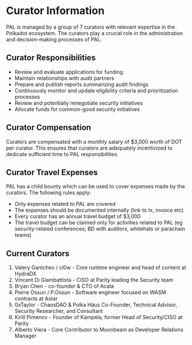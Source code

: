 # Curator Information

PAL is managed by a group of 7 curators with relevant expertise in the Polkadot ecosystem. The curators play a crucial role in the administration and decision-making processes of PAL.

## Curator Responsibilities

- Review and evaluate applications for funding
- Maintain relationships with audit partners
- Prepare and publish reports summarizing audit findings
- Continuously monitor and update eligibility criteria and prioritization processes
- Review and potentially renegotiate security initiatives
- Allocate funds for common-good security initiatives

## Curator Compensation

Curators are compensated with a monthly salary of $3,000 worth of DOT per curator. This ensures that curators are adequately incentivized to dedicate sufficient time to PAL responsibilities.

## Curator Travel Expenses

PAL has a child bounty which can be used to cover expenses made by the curators. The following rules apply:

* Only expenses related to PAL are covered
* The expenses should be documented internally (link to tx, invoice etc)
* Every curator has an annual travel budget of $3,000
* The travel budget can be claimed only for activities related to PAL (eg security-related conferences; BD with auditors, whitehats or parachain teams)

## Current Curators

1. Valery Gantchev / cl0w - Core runtime engineer and head of content at HydraDX
2. Vincent Di Giambattista - CISO at Parity leading the Security team
3. Bryan Chen - co-founder & CTO of Acala
4. Pierre Ossun / P.Ossun - Software engineer focused on WASM contracts at Astar
5. 0xTaylor - ChaosDAO & Polka Häus Co-Founder, Technical Advisor, Security Researcher, and Consultant
6. Kirill Pimenov - Founder of Kampela, former Head of Security/CISO at Parity
7. Alberto Viera - Core Contributor to Moonbeam as Developer Relations Manager
